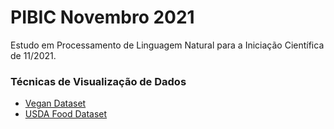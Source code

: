# PIBIC Novembro 2021

Estudo em Processamento de Linguagem Natural para a Iniciação Científica de 11/2021.

### Técnicas de Visualização de Dados

- [Vegan Dataset](vegan_dataset_visualization.ipynb)
- [USDA Food Dataset](corgis_visualization_evaluation.ipynb)
